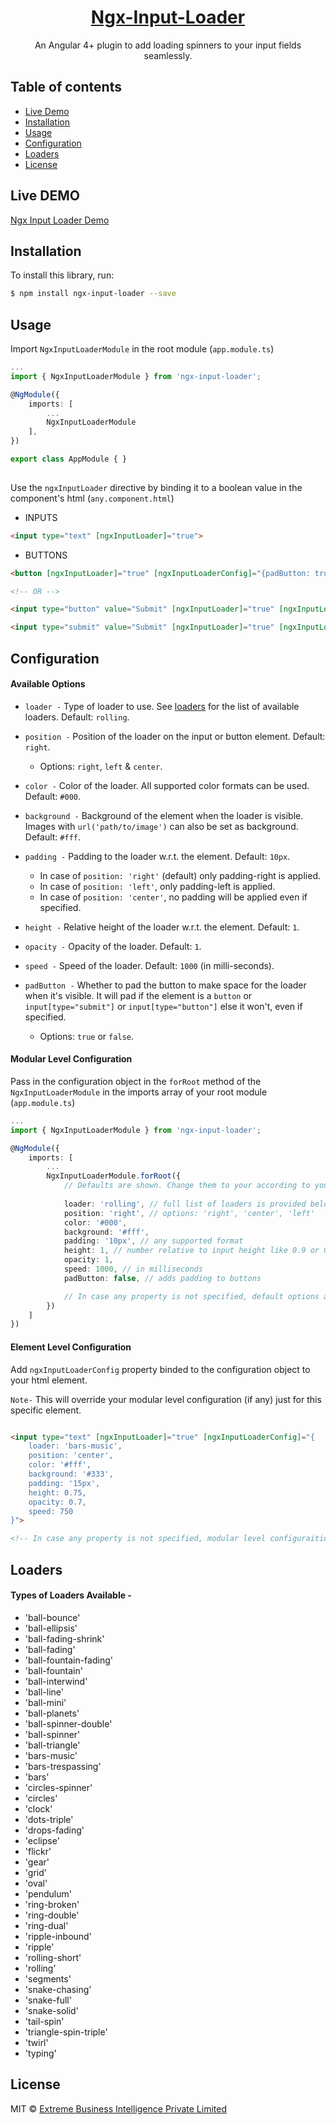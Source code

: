 <a href="https://github.com/extremebi/ngx-input-loader">
  <h1 align="center">Ngx-Input-Loader</h1> 
</a>

<p align="center">
An Angular 4+ plugin to add loading spinners to your input fields seamlessly. 
</p>


## Table of contents

- [Live Demo](#live-demo)
- [Installation](#installation)
- [Usage](#usage)
- [Configuration](#configuration)
- [Loaders](#loaders)
- [License](#license)


## Live DEMO

[Ngx Input Loader Demo](https://invinciblezeal.github.io/ngx-input-loader-demo)



## Installation

To install this library, run:

```bash
$ npm install ngx-input-loader --save
```



## Usage

Import `NgxInputLoaderModule` in the root module (`app.module.ts`)

```typescript
...
import { NgxInputLoaderModule } from 'ngx-input-loader';

@NgModule({
    imports: [
        ...
        NgxInputLoaderModule
    ],
})

export class AppModule { }
  
```

Use the `ngxInputLoader` directive by binding it to a boolean value in the component's html (`any.component.html`)

* INPUTS

```html
<input type="text" [ngxInputLoader]="true"> 
```

* BUTTONS

```html
<button [ngxInputLoader]="true" [ngxInputLoaderConfig]="{padButton: true}">SUBMIT</button>

<!-- OR -->

<input type="button" value="Submit" [ngxInputLoader]="true" [ngxInputLoaderConfig]="{padButton: true}">

<input type="submit" value="Submit" [ngxInputLoader]="true" [ngxInputLoaderConfig]="{padButton: true}">
```

## Configuration

#### Available Options

* `loader -` Type of loader to use. See [loaders](#loaders) for the list of available loaders. Default: `rolling`.

* `position -` Position of the loader on the input or button element. Default: `right`.
    * Options: `right`, `left` & `center`.

* `color -` Color of the loader. All supported color formats can be used. Default: `#000`.

* `background -` Background of the element when the loader is visible. Images with `url('path/to/image')` can also be set as background. Default: `#fff`.

* `padding -` Padding to the loader w.r.t. the element. Default: `10px`.
    * In case of `position: 'right'` (default) only padding-right is applied.
    * In case of `position: 'left'`, only padding-left is applied.
    * In case of `position: 'center'`, no padding will be applied even if specified.

* `height -` Relative height of the loader w.r.t. the element. Default: `1`.

* `opacity -` Opacity of the loader. Default: `1`.

* `speed -` Speed of the loader. Default: `1000` (in milli-seconds).

* `padButton -` Whether to pad the button to make space for the loader when it's visible. It will pad if the element is a `button` or `input[type="submit"]` or `input[type="button"]` else it won't, even if specified.
    * Options: `true` or `false`.



#### Modular Level Configuration

Pass in the configuration object in the `forRoot` method of the `NgxInputLoaderModule` in the imports array of your root module (`app.module.ts`)

```typescript
...
import { NgxInputLoaderModule } from 'ngx-input-loader';

@NgModule({
    imports: [
        ...
        NgxInputLoaderModule.forRoot({
            // Defaults are shown. Change them to your according to your need.
            
            loader: 'rolling', // full list of loaders is provided below
            position: 'right', // options: 'right', 'center', 'left'
            color: '#000',  
            background: '#fff', 
            padding: '10px', // any supported format
            height: 1, // number relative to input height like 0.9 or 0.25
            opacity: 1, 
            speed: 1000, // in milliseconds
            padButton: false, // adds padding to buttons

            // In case any property is not specified, default options are used.
        })
    ]
})
```

#### Element Level Configuration

Add `ngxInputLoaderConfig` property binded to the configuration object to your html element. 

`Note-` This will override your modular level configuration (if any) just for this specific element.

```html

<input type="text" [ngxInputLoader]="true" [ngxInputLoaderConfig]="{
    loader: 'bars-music',
    position: 'center',
    color: '#fff',
    background: '#333',
    padding: '15px',
    height: 0.75,
    opacity: 0.7,
    speed: 750
}">

<!-- In case any property is not specified, modular level configuraition will be used (if any) else default options are used. -->
```



## Loaders

#### Types of Loaders Available -
* 'ball-bounce'
* 'ball-ellipsis'
* 'ball-fading-shrink'
* 'ball-fading'
* 'ball-fountain-fading'
* 'ball-fountain'
* 'ball-interwind'
* 'ball-line'
* 'ball-mini'
* 'ball-planets'
* 'ball-spinner-double'
* 'ball-spinner'
* 'ball-triangle'
* 'bars-music'
* 'bars-trespassing'
* 'bars'
* 'circles-spinner'
* 'circles'
* 'clock'
* 'dots-triple'
* 'drops-fading'
* 'eclipse'
* 'flickr'
* 'gear'
* 'grid'
* 'oval'
* 'pendulum'
* 'ring-broken'
* 'ring-double'
* 'ring-dual'
* 'ripple-inbound'
* 'ripple'
* 'rolling-short'
* 'rolling'
* 'segments'
* 'snake-chasing'
* 'snake-full'
* 'snake-solid'
* 'tail-spin'
* 'triangle-spin-triple'
* 'twirl'
* 'typing'



## License

MIT © [Extreme Business Intelligence Private Limited](https://github.com/extremebi)